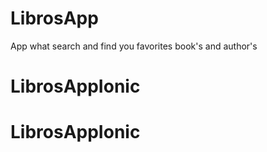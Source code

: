 # LibrosApp
App what search and find you favorites book's and author's
# LibrosAppIonic
# LibrosAppIonic
